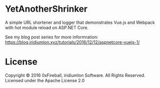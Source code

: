 
# YetAnotherShrinker

A simple URL shortener and logger that demonstrates Vue.js and Webpack with hot module reload on ASP.NET Core.

See my blog post series for more informration: <https://blog.iridiumion.xyz/tutorials/2016/12/12/aspnetcore-vuejs-1/>

# License

Copyright &copy; 2016 0xFireball, iridiumIon Software. All Rights Reserved.  
Licensed under the Apache License 2.0
